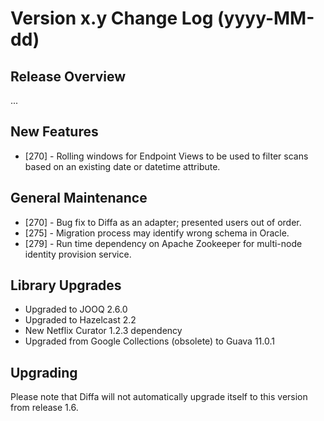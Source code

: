 # Version x.y Change Log (yyyy-MM-dd)

## Release Overview

...

## New Features

* [270] - Rolling windows for Endpoint Views to be used to filter scans based on an existing date or datetime attribute.

## General Maintenance

* [270] - Bug fix to Diffa as an adapter; presented users out of order.
* [275] - Migration process may identify wrong schema in Oracle.
* [279] - Run time dependency on Apache Zookeeper for multi-node identity provision service.

## Library Upgrades

* Upgraded to JOOQ 2.6.0
* Upgraded to Hazelcast 2.2
* New Netflix Curator 1.2.3 dependency
* Upgraded from Google Collections (obsolete) to Guava 11.0.1

## Upgrading

Please note that Diffa will not automatically upgrade itself to this version from release 1.6.
